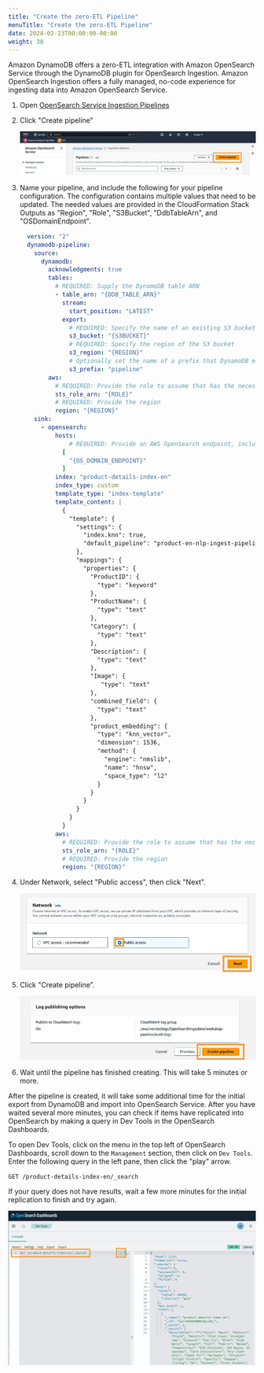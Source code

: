 ```yaml
---
title: "Create the zero-ETL Pipeline"
menuTitle: "Create the zero-ETL Pipeline"
date: 2024-02-23T00:00:00-00:00
weight: 30
---
```

Amazon DynamoDB offers a zero-ETL integration with Amazon OpenSearch Service through the DynamoDB plugin for OpenSearch Ingestion. Amazon OpenSearch Ingestion offers a fully managed, no-code experience for ingesting data into Amazon OpenSearch Service. 

 1. Open [OpenSearch Service Ingestion Pipelines](https://us-west-2.console.aws.amazon.com/aos/home?region=us-west-2#opensearch/ingestion-pipelines)
 1. Click "Create pipeline"

    ![Create pipeline](/static/images/ddb-os-zetl13.jpg)

 1. Name your pipeline, and include the following for your pipeline configuration. The configuration contains multiple values that need to be updated. The needed values are provided in the CloudFormation Stack Outputs as "Region", "Role", "S3Bucket", "DdbTableArn", and "OSDomainEndpoint".
    ```yaml
      version: "2"
      dynamodb-pipeline:
        source:
          dynamodb:
            acknowledgments: true
            tables:
              # REQUIRED: Supply the DynamoDB table ARN
              - table_arn: "{DDB_TABLE_ARN}"
                stream:
                  start_position: "LATEST"
                export:
                  # REQUIRED: Specify the name of an existing S3 bucket for DynamoDB to write export data files to
                  s3_bucket: "{S3BUCKET}"
                  # REQUIRED: Specify the region of the S3 bucket
                  s3_region: "{REGION}"
                  # Optionally set the name of a prefix that DynamoDB export data files are written to in the bucket.
                  s3_prefix: "pipeline"
            aws:
              # REQUIRED: Provide the role to assume that has the necessary permissions to DynamoDB, OpenSearch, and S3.
              sts_role_arn: "{ROLE}"
              # REQUIRED: Provide the region
              region: "{REGION}"
        sink:
          - opensearch:
              hosts:
                  # REQUIRED: Provide an AWS OpenSearch endpoint, including https://
                [
                  "{OS_DOMAIN_ENDPOINT}"
                ]
              index: "product-details-index-en"
              index_type: custom
              template_type: "index-template"
              template_content: |
                {
                  "template": {
                    "settings": {
                      "index.knn": true,
                      "default_pipeline": "product-en-nlp-ingest-pipeline"
                    },
                    "mappings": {
                      "properties": {
                        "ProductID": {
                          "type": "keyword"
                        },
                        "ProductName": {
                          "type": "text"
                        },
                        "Category": {
                          "type": "text"
                        },
                        "Description": {
                          "type": "text"
                        },
                        "Image": {
                           "type": "text"
                        },
                        "combined_field": {
                          "type": "text"
                        },
                        "product_embedding": {
                          "type": "knn_vector",
                          "dimension": 1536,
                          "method": {
                            "engine": "nmslib",
                            "name": "hnsw",
                            "space_type": "l2"
                          }
                        }
                      }
                    }
                  }
                }
              aws:
                # REQUIRED: Provide the role to assume that has the necessary permissions to DynamoDB, OpenSearch, and S3.
                sts_role_arn: "{ROLE}"
                # REQUIRED: Provide the region
                region: "{REGION}"
    ```
 1. Under Network, select "Public access", then click "Next".

    ![Create pipeline](/static/images/ddb-os-zetl14.jpg)

 1. Click "Create pipeline".

    ![Create pipeline](/static/images/ddb-os-zetl15.jpg)

 1. Wait until the pipeline has finished creating. This will take 5 minutes or more.


 After the pipeline is created, it will take some additional time for the initial export from DynamoDB and import into OpenSearch Service. After you have waited several more minutes, you can check if items have replicated into OpenSearch by making a query in Dev Tools in the OpenSearch Dashboards.
 
 To open Dev Tools, click on the menu in the top left of OpenSearch Dashboards, scroll down to the `Management` section, then click on `Dev Tools`. Enter the following query in the left pane, then click the "play" arrow.

```text
GET /product-details-index-en/_search
```

If your query does not have results, wait a few more minutes for the initial replication to finish and try again.

![Create pipeline](/static/images/ddb-os-zetl16.jpg)
